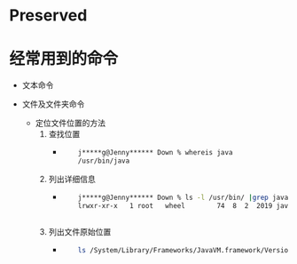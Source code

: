 # Preserved






# 经常用到的命令
   * 文本命令
   
   * 文件及文件夹命令
      + 定位文件位置的方法
         1. 查找位置
            - ```bash
                  j*****g@Jenny****** Down % whereis java               
                  /usr/bin/java
              ```
         2. 列出详细信息
            - ```bash
                  j*****g@Jenny****** Down % ls -l /usr/bin/ |grep java
                  lrwxr-xr-x   1 root   wheel        74  8  2  2019 java -> /System/Library/Frameworks/JavaVM.framework/Versions/Current/Commands/java
            ```
         3. 列出文件原始位置
            - ```bash
                  ls /System/Library/Frameworks/JavaVM.framework/Versions/Current/Commands
              ```
